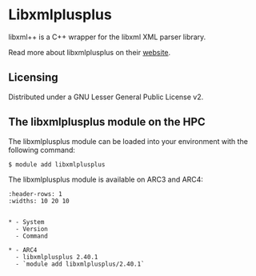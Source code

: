# Libxmlplusplus

libxml++ is a C++ wrapper for the libxml XML parser library.



Read more about libxmlplusplus on their [website](http://libxmlplusplus.sourceforge.net/).





## Licensing 

Distributed under a GNU Lesser General Public License v2.



## The libxmlplusplus module on the HPC

The libxmlplusplus module can be loaded into your environment with the following command:

```bash
$ module add libxmlplusplus
```

The libxmlplusplus module is available on ARC3 and ARC4:

```{list-table}
:header-rows: 1
:widths: 10 20 10


* - System
  - Version
  - Command

* - ARC4
  - libxmlplusplus 2.40.1
  - `module add libxmlplusplus/2.40.1`

```